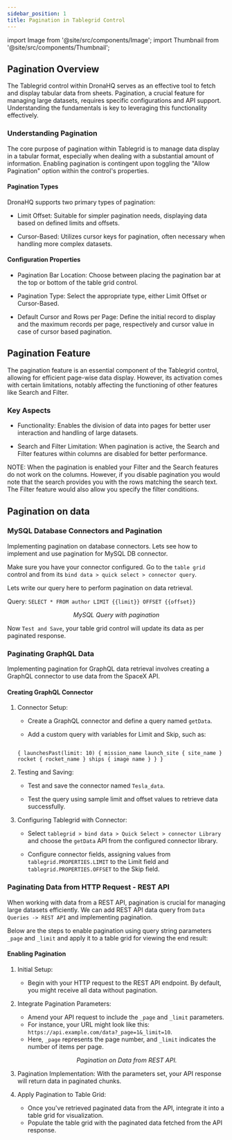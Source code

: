 ```yaml
---
sidebar_position: 1
title: Pagination in Tablegrid Control
---
```


import Image from '@site/src/components/Image'; import Thumbnail from '@site/src/components/Thumbnail';

## Pagination Overview

The Tablegrid control within DronaHQ serves as an effective tool to fetch and display tabular data from sheets.
Pagination, a crucial feature for managing large datasets, requires specific configurations and API support.
Understanding the fundamentals is key to leveraging this functionality effectively.

<figure>
  <Thumbnail src="/img/building-apps-concepts/pagination-tablegrid/pagination.jpeg" alt="property pagination" />
</figure>

### Understanding Pagination

The core purpose of pagination within Tablegrid is to manage data display in a tabular format, especially when dealing
with a substantial amount of information. Enabling pagination is contingent upon toggling the "Allow Pagination" option
within the control's properties.

#### Pagination Types

DronaHQ supports two primary types of pagination:

- Limit Offset: Suitable for simpler pagination needs, displaying data based on defined limits and offsets.

- Cursor-Based: Utilizes cursor keys for pagination, often necessary when handling more complex datasets.

#### Configuration Properties

- Pagination Bar Location: Choose between placing the pagination bar at the top or bottom of the table grid control.

- Pagination Type: Select the appropriate type, either Limit Offset or Cursor-Based.

- Default Cursor and Rows per Page: Define the initial record to display and the maximum records per page, respectively
  and cursor value in case of cursor based pagination.

## Pagination Feature

The pagination feature is an essential component of the Tablegrid control, allowing for efficient page-wise data
display. However, its activation comes with certain limitations, notably affecting the functioning of other features
like Search and Filter.

### Key Aspects

- Functionality: Enables the division of data into pages for better user interaction and handling of large datasets.

- Search and Filter Limitation: When pagination is active, the Search and Filter features within columns are disabled
  for better performance.

NOTE: When the pagination is enabled your Filter and the Search features do not work on the columns. However, if you
disable pagination you would note that the search provides you with the rows matching the search text. The Filter
feature would also allow you specify the filter conditions.

## Pagination on data

### MySQL Database Connectors and Pagination

Implementing pagination on database connectors. Lets see how to implement and use pagination for MySQL DB connector.

Make sure you have your connector configured. Go to the `table grid` control and from its
`bind data > quick select > connector query`.

Lets write our query here to perform pagination on data retrieval.

Query: `SELECT * FROM author LIMIT {{limit}} OFFSET {{offset}}`

<figure>
  <Thumbnail src="/img/building-apps-concepts/pagination-tablegrid/mysql.jpeg" alt="MySQL Query with pagination" />
  <figcaption align='center'><i>MySQL Query with pagination</i></figcaption>
</figure>

Now `Test and Save`, your table grid control will update its data as per paginated response.

### Paginating GraphQL Data

Implementing pagination for GraphQL data retrieval involves creating a GraphQL connector to use data from the SpaceX
API.

#### Creating GraphQL Connector

1. Connector Setup:

   - Create a GraphQL connector and define a query named `getData`.

   - Add a custom query with variables for Limit and Skip, such as:

   ```

   { launchesPast(limit: 10) { mission_name launch_site { site_name } rocket { rocket_name } ships { image name } } }

   ```

2. Testing and Saving:

   - Test and save the connector named `Tesla_data`.

   - Test the query using sample limit and offset values to retrieve data successfully.

3. Configuring Tablegrid with Connector:

   - Select `tablegrid > bind data > Quick Select > connector Library` and choose the `getData` API from the configured
     connector library.

   - Configure connector fields, assigning values from `tablegrid.PROPERTIES.LIMIT` to the Limit field and
     `tablegrid.PROPERTIES.OFFSET` to the Skip field.

### Paginating Data from HTTP Request - REST API

When working with data from a REST API, pagination is crucial for managing large datasets efficiently. We can add REST
API data query from `Data Queries -> REST API` and implementing pagination.

Below are the steps to enable pagination using query string parameters `_page` and `_limit` and apply it to a table grid
for viewing the end result:

#### Enabling Pagination

1. Initial Setup:

   - Begin with your HTTP request to the REST API endpoint. By default, you might receive all data without pagination.

2. Integrate Pagination Parameters:

   - Amend your API request to include the `_page` and `_limit` parameters.
   - For instance, your URL might look like this: `https://api.example.com/data?_page=1&_limit=10`. 
   - Here, `_page` represents the page number, and `_limit` indicates the number of items per page.
      <figure>
      <Thumbnail src="/img/building-apps-concepts/pagination-tablegrid/restapi.jpeg" alt="Pagination on Data from REST API." />
      <figcaption align='center'><i>Pagination on Data from REST API.</i></figcaption>
      </figure>

3. Pagination Implementation: With the parameters set, your API response will return data in paginated chunks.
4. Apply Pagination to Table Grid:

   - Once you've retrieved paginated data from the API, integrate it into a table grid for visualization.
   - Populate the table grid with the paginated data fetched from the API response.

